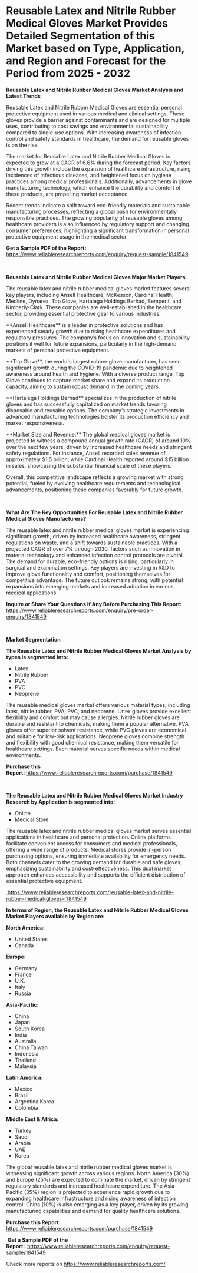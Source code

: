 <p><h1>Reusable Latex and Nitrile Rubber Medical Gloves Market Provides Detailed Segmentation of this Market based on Type, Application, and Region and Forecast for the Period from 2025 - 2032</h1></p><p><strong>Reusable Latex and Nitrile Rubber Medical Gloves Market Analysis and Latest Trends</strong></p>
<p><p>Reusable Latex and Nitrile Rubber Medical Gloves are essential personal protective equipment used in various medical and clinical settings. These gloves provide a barrier against contaminants and are designed for multiple uses, contributing to cost savings and environmental sustainability compared to single-use options. With increasing awareness of infection control and safety standards in healthcare, the demand for reusable gloves is on the rise.</p><p>The market for Reusable Latex and Nitrile Rubber Medical Gloves is expected to grow at a CAGR of 6.6% during the forecast period. Key factors driving this growth include the expansion of healthcare infrastructure, rising incidences of infectious diseases, and heightened focus on hygiene practices among medical professionals. Additionally, advancements in glove manufacturing technology, which enhance the durability and comfort of these products, are propelling market acceptance.</p><p>Recent trends indicate a shift toward eco-friendly materials and sustainable manufacturing processes, reflecting a global push for environmentally responsible practices. The growing popularity of reusable gloves among healthcare providers is also influenced by regulatory support and changing consumer preferences, highlighting a significant transformation in personal protective equipment usage in the medical sector.</p></p>
<p><strong>Get a Sample PDF of the Report:&nbsp;</strong> <a href="https://www.reliableresearchreports.com/enquiry/request-sample/1841549?utm_campaign=2326&utm_medium=2&utm_source=Github&utm_content=ia&utm_term=05032025&utm_id=reusable-latex-and-nitrile-rubber-medical-gloves">https://www.reliableresearchreports.com/enquiry/request-sample/1841549</a></p>
<p>&nbsp;</p>
<p><strong>Reusable Latex and Nitrile Rubber Medical Gloves Major Market Players</strong></p>
<p><p>The reusable latex and nitrile rubber medical gloves market features several key players, including Ansell Healthcare, McKesson, Cardinal Health, Medline, Dynarex, Top Glove, Hartalega Holdings Berhad, Semperit, and Kimberly-Clark. These companies are well-established in the healthcare sector, providing essential protective gear to various industries.</p><p>**Ansell Healthcare** is a leader in protective solutions and has experienced steady growth due to rising healthcare expenditures and regulatory pressures. The company’s focus on innovation and sustainability positions it well for future expansions, particularly in the high-demand markets of personal protective equipment.</p><p>**Top Glove**, the world's largest rubber glove manufacturer, has seen significant growth during the COVID-19 pandemic due to heightened awareness around health and hygiene. With a diverse product range, Top Glove continues to capture market share and expand its production capacity, aiming to sustain robust demand in the coming years.</p><p>**Hartalega Holdings Berhad** specializes in the production of nitrile gloves and has successfully capitalized on market trends favoring disposable and reusable options. The company’s strategic investments in advanced manufacturing technologies bolster its production efficiency and market responsiveness.</p><p>**Market Size and Revenue:** The global medical gloves market is projected to witness a compound annual growth rate (CAGR) of around 10% over the next few years, driven by increased healthcare needs and stringent safety regulations. For instance, Ansell recorded sales revenue of approximately $1.5 billion, while Cardinal Health reported around $15 billion in sales, showcasing the substantial financial scale of these players. </p><p>Overall, this competitive landscape reflects a growing market with strong potential, fueled by evolving healthcare requirements and technological advancements, positioning these companies favorably for future growth.</p></p>
<p>&nbsp;</p>
<p><strong>What Are The Key Opportunities For Reusable Latex and Nitrile Rubber Medical Gloves Manufacturers?</strong></p>
<p><p>The reusable latex and nitrile rubber medical gloves market is experiencing significant growth, driven by increased healthcare awareness, stringent regulations on waste, and a shift towards sustainable practices. With a projected CAGR of over 7% through 2030, factors such as innovation in material technology and enhanced infection control protocols are pivotal. The demand for durable, eco-friendly options is rising, particularly in surgical and examination settings. Key players are investing in R&D to improve glove functionality and comfort, positioning themselves for competitive advantage. The future outlook remains strong, with potential expansions into emerging markets and increased adoption in various medical applications.</p></p>
<p><strong>Inquire or Share Your Questions If Any Before Purchasing This Report:</strong> <a href="https://www.reliableresearchreports.com/enquiry/pre-order-enquiry/1841549?utm_campaign=2326&utm_medium=2&utm_source=Github&utm_content=ia&utm_term=05032025&utm_id=reusable-latex-and-nitrile-rubber-medical-gloves">https://www.reliableresearchreports.com/enquiry/pre-order-enquiry/1841549</a></p>
<p>&nbsp;</p>
<p><strong>Market Segmentation</strong></p>
<p><strong>The Reusable Latex and Nitrile Rubber Medical Gloves Market Analysis by types is segmented into:</strong></p>
<p><ul><li>Latex</li><li>Nitrile Rubber</li><li>PVA</li><li>PVC</li><li>Neoprene</li></ul></p>
<p><p>The reusable medical gloves market offers various material types, including latex, nitrile rubber, PVA, PVC, and neoprene. Latex gloves provide excellent flexibility and comfort but may cause allergies. Nitrile rubber gloves are durable and resistant to chemicals, making them a popular alternative. PVA gloves offer superior solvent resistance, while PVC gloves are economical and suitable for low-risk applications. Neoprene gloves combine strength and flexibility with good chemical resistance, making them versatile for healthcare settings. Each material serves specific needs within medical environments.</p></p>
<p><strong>Purchase this Report:&nbsp;</strong><a href="https://www.reliableresearchreports.com/purchase/1841549?utm_campaign=2326&utm_medium=2&utm_source=Github&utm_content=ia&utm_term=05032025&utm_id=reusable-latex-and-nitrile-rubber-medical-gloves">https://www.reliableresearchreports.com/purchase/1841549</a></p>
<p>&nbsp;</p>
<p><strong>The Reusable Latex and Nitrile Rubber Medical Gloves Market Industry Research by Application is segmented into:</strong></p>
<p><ul><li>Online</li><li>Medical Store</li></ul></p>
<p><p>The reusable latex and nitrile rubber medical gloves market serves essential applications in healthcare and personal protection. Online platforms facilitate convenient access for consumers and medical professionals, offering a wide range of products. Medical stores provide in-person purchasing options, ensuring immediate availability for emergency needs. Both channels cater to the growing demand for durable and safe gloves, emphasizing sustainability and cost-effectiveness. This dual market approach enhances accessibility and supports the efficient distribution of essential protective equipment.</p></p>
<p><a href="https://www.reliableresearchreports.com/reusable-latex-and-nitrile-rubber-medical-gloves-r1841549?utm_campaign=2326&utm_medium=2&utm_source=Github&utm_content=ia&utm_term=05032025&utm_id=reusable-latex-and-nitrile-rubber-medical-gloves">&nbsp;https://www.reliableresearchreports.com/reusable-latex-and-nitrile-rubber-medical-gloves-r1841549</a></p>
<p><strong>In terms of Region, the Reusable Latex and Nitrile Rubber Medical Gloves Market Players available by Region are:</strong></p>
<p>
    <p> <strong> North America: </strong>
        <ul>
            <li>United States</li>
            <li>Canada</li>
        </ul>
        </p> 
    <p> <strong> Europe: </strong>
        <ul>
            <li>Germany</li>
            <li>France</li>
            <li>U.K.</li>
            <li>Italy</li>
            <li>Russia</li>
        </ul>
        </p> 
    <p> <strong> Asia-Pacific: </strong>
        <ul>
            <li>China</li>
            <li>Japan</li>
            <li>South Korea</li>
            <li>India</li>
            <li>Australia</li>
            <li>China Taiwan</li>
            <li>Indonesia</li>
            <li>Thailand</li>
            <li>Malaysia</li>
        </ul>
        </p> 
    <p> <strong> Latin America: </strong>
        <ul>
            <li>Mexico</li>
            <li>Brazil</li>
            <li>Argentina Korea</li>
            <li>Colombia</li>
        </ul>
        </p> 
    <p> <strong> Middle East & Africa: </strong>
        <ul>
            <li>Turkey</li>
            <li>Saudi</li>
            <li>Arabia</li>
            <li>UAE</li>
            <li>Korea</li>
        </ul>
    </p>
    </p>
<p><p>The global reusable latex and nitrile rubber medical gloves market is witnessing significant growth across various regions. North America (30%) and Europe (25%) are expected to dominate the market, driven by stringent regulatory standards and increased healthcare expenditure. The Asia-Pacific (35%) region is projected to experience rapid growth due to expanding healthcare infrastructure and rising awareness of infection control. China (10%) is also emerging as a key player, driven by its growing manufacturing capabilities and demand for quality healthcare solutions.</p></p>
<p><strong>Purchase this Report: </strong><a href="https://www.reliableresearchreports.com/purchase/1841549?utm_campaign=2326&utm_medium=2&utm_source=Github&utm_content=ia&utm_term=05032025&utm_id=reusable-latex-and-nitrile-rubber-medical-gloves">https://www.reliableresearchreports.com/purchase/1841549</a></p>
<p>&nbsp;<strong>Get a Sample PDF of the Report:&nbsp;&nbsp;</strong><a href="https://www.reliableresearchreports.com/enquiry/request-sample/1841549?utm_campaign=2326&utm_medium=2&utm_source=Github&utm_content=ia&utm_term=05032025&utm_id=reusable-latex-and-nitrile-rubber-medical-gloves">https://www.reliableresearchreports.com/enquiry/request-sample/1841549</a></p>
<p><strong></strong></p>
<p>Check more reports on <a href="https://www.reliableresearchreports.com/?utm_campaign=2326&utm_medium=2&utm_source=Github&utm_content=ia&utm_term=05032025&utm_id=reusable-latex-and-nitrile-rubber-medical-gloves">https://www.reliableresearchreports.com/</a></p>